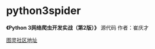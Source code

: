 # python3spider

**《Python 3网络爬虫开发实战（第2版）》** 源代码
作者：崔庆才

[图灵社区地址](https://www.ituring.com.cn/book/2847)